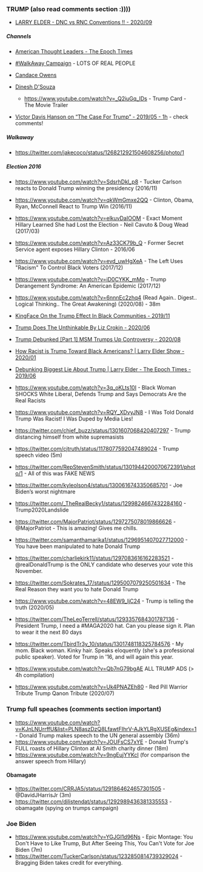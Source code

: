 ### TRUMP (also read comments section :))))

- [LARRY ELDER - DNC vs RNC Conventions !! - 2020/09](https://www.youtube.com/watch?v=a4B2rzR7Mmg)

##### Channels
- [American Thought Leaders - The Epoch Times](https://www.youtube.com/channel/UCmWhuFRkZKu0g-e1xrlakVA)
- [#WalkAway Campaign](https://www.youtube.com/c/WalkAwayCampaign/videos) - LOTS OF REAL PEOPLE
- [Candace Owens](https://www.youtube.com/channel/UCL0u5uz7KZ9q-pe-VC8TY-w)
- [Dinesh D'Souza](https://www.youtube.com/channel/UC8GAOCAJxBL4bExaUCvwL4Q)
  - https://www.youtube.com/watch?v=_Q2iuGq_IDs - Trump Card - The Movie Trailer


- [Victor Davis Hanson on “The Case For Trump” - 2019/05 - 1h](https://www.youtube.com/watch?v=FEXL5USuDGI) - check comments!


##### Walkaway
- https://twitter.com/jakecoco/status/1268212921504608256/photo/1

##### Election 2016
  - https://www.youtube.com/watch?v=SdsrhDkl_p8 - Tucker Carlson reacts to Donald Trump winning the presidency (2016/11)
  - https://www.youtube.com/watch?v=qkWmGmxe2QQ - Clinton, Obama, Ryan, McConnell React to Trump Win (2016/11)
  - https://www.youtube.com/watch?v=elkuvDaIOOM - Exact Moment Hillary Learned She had Lost the Election - Neil Cavuto & Doug Wead (2017/03)
  - https://www.youtube.com/watch?v=Az33CK79b_Q - Former Secret Service agent exposes Hillary Clinton - 2016/06

  - https://www.youtube.com/watch?v=evd_uwHgXeA - The Left Uses "Racism" To Control Black Voters (2017/12)
  - https://www.youtube.com/watch?v=iD0CYKK_mMo - Trump Derangement Syndrome: An American Epidemic (2017/12)

- https://www.youtube.com/watch?v=6nnnEc2zhq4 (Read Again.. Digest.. Logical Thinking.. The Great Awakening) (2020/08) - 38m

- [KingFace On the Trump Effect In Black Communities - 2019/11](https://www.youtube.com/watch?v=W6T_qoVoU5U)

- [Trump Does The Unthinkable By Liz Crokin - 2020/06](https://www.youtube.com/watch?v=EUEW5sc4JaM)
- [Trump Debunked [Part 1] MSM Trumps Up Controversy - 2020/08](https://www.youtube.com/watch?v=fHtjQKm37NI)
- [How Racist is Trump Toward Black Americans? | Larry Elder Show - 2020/01](https://www.youtube.com/watch?v=gZw4pNdWXpc)
- [Debunking Biggest Lie About Trump | Larry Elder - The Epoch Times - 2019/06](https://www.youtube.com/watch?v=5N_O-J_TAj8)
- https://www.youtube.com/watch?v=3q_oKLts10I - Black Woman SHOCKS White Liberal, Defends Trump and Says Democrats Are the Real Racists
- https://www.youtube.com/watch?v=RQY_XDvyJN8 - I Was Told Donald Trump Was Racist! I Was Duped by Media Lies!

- https://twitter.com/chief_buzz/status/1301607068420407297 - Trump distancing himself from white supremasists
- https://twitter.com/cjtruth/status/1178077592047489024 - Trump speech video (5m)
- https://twitter.com/RepStevenSmith/status/1301944200070672391/photo/1 - All of this was FAKE NEWS
- https://twitter.com/kyleolson4/status/1300616743350685701 - Joe Biden’s worst nightmare
- https://twitter.com/_TheRealBecky1/status/1299824667432284160 - Trump2020Landslide
- https://twitter.com/MajorPatriot/status/1297275078019866626 - @MajorPatriot - This is amazing!  Gives me chills.
- https://twitter.com/samanthamarika1/status/1296951407027712000 - You have been manipulated to hate Donald Trump
- https://twitter.com/charliekirk11/status/1297083616162283521 - @realDonaldTrump is the ONLY candidate who deserves your vote this November.
- https://twitter.com/Sokrates_17/status/1295007079250501634 - The Real Reason they want you to hate Donald Trump
- https://www.youtube.com/watch?v=48EW9_IjC24 - Trump is telling the truth (2020/05)
- https://twitter.com/TheLeoTerrell/status/1293357684301787136 - President Trump, I need a #MAGA2020 hat. Can you please sign it. Plan to wear it the next 80 days

- https://twitter.com/TbirdTr3y_10/status/1301748118325784576 - My mom.  Black woman.  Kinky hair.  Speaks eloquently (she's a professional public speaker).  Voted for Trump in '16, and will again this year.


- https://www.youtube.com/watch?v=Qb7nG79bgAE ALL TRUMP ADS (> 4h compilation)
- https://www.youtube.com/watch?v=Uk4PNAZEh80 - Red Pill Warrior Tribute Trump Qanon Tribute (2020/07)

### Trump full speaches (comments section important)
- https://www.youtube.com/watch?v=KJnLNUrrffU&list=PLN8aszDzQ8LfawtFIhrV-AJkYLRgXUSEg&index=1 - Donald Trump makes speech to the UN general assembly (36m)
- https://www.youtube.com/watch?v=JOUFsCS7xYE - Donald Trump's FULL roasts of Hillary Clinton at Al Smith charity dinner (18m)
- https://www.youtube.com/watch?v=9ngEujYYKcI (for comparison the answer speech from Hillary)


#### Obamagate
- https://twitter.com/CRRJA5/status/1291864624657301505 - @DavidJHarrisJr (3m)
- https://twitter.com/djlistendat/status/1292989436381335553 - obamagate (spying on trumps campaign)


### Joe Biden
- https://www.youtube.com/watch?v=YGJGI1d96Ns - Epic Montage: You Don't Have to Like Trump, But After Seeing This, You Can't Vote for Joe Biden (7m)
- https://twitter.com/TuckerCarlson/status/1232850814739329024 - Bragging Biden takes credit for everything.
